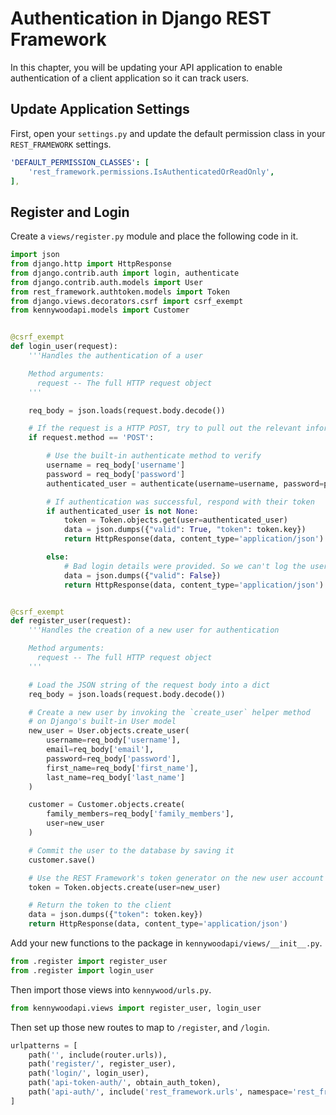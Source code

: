 # Authentication in Django REST Framework

In this chapter, you will be updating your API application to enable authentication of a client application so it can track users.

## Update Application Settings

First, open your `settings.py` and update the default permission class in your `REST_FRAMEWORK` settings.

```yml
'DEFAULT_PERMISSION_CLASSES': [
    'rest_framework.permissions.IsAuthenticatedOrReadOnly',
],
```

## Register and Login

Create a `views/register.py` module and place the following code in it.

```py
import json
from django.http import HttpResponse
from django.contrib.auth import login, authenticate
from django.contrib.auth.models import User
from rest_framework.authtoken.models import Token
from django.views.decorators.csrf import csrf_exempt
from kennywoodapi.models import Customer


@csrf_exempt
def login_user(request):
    '''Handles the authentication of a user

    Method arguments:
      request -- The full HTTP request object
    '''

    req_body = json.loads(request.body.decode())

    # If the request is a HTTP POST, try to pull out the relevant information.
    if request.method == 'POST':

        # Use the built-in authenticate method to verify
        username = req_body['username']
        password = req_body['password']
        authenticated_user = authenticate(username=username, password=password)

        # If authentication was successful, respond with their token
        if authenticated_user is not None:
            token = Token.objects.get(user=authenticated_user)
            data = json.dumps({"valid": True, "token": token.key})
            return HttpResponse(data, content_type='application/json')

        else:
            # Bad login details were provided. So we can't log the user in.
            data = json.dumps({"valid": False})
            return HttpResponse(data, content_type='application/json')


@csrf_exempt
def register_user(request):
    '''Handles the creation of a new user for authentication

    Method arguments:
      request -- The full HTTP request object
    '''

    # Load the JSON string of the request body into a dict
    req_body = json.loads(request.body.decode())

    # Create a new user by invoking the `create_user` helper method
    # on Django's built-in User model
    new_user = User.objects.create_user(
        username=req_body['username'],
        email=req_body['email'],
        password=req_body['password'],
        first_name=req_body['first_name'],
        last_name=req_body['last_name']
    )

    customer = Customer.objects.create(
        family_members=req_body['family_members'],
        user=new_user
    )

    # Commit the user to the database by saving it
    customer.save()

    # Use the REST Framework's token generator on the new user account
    token = Token.objects.create(user=new_user)

    # Return the token to the client
    data = json.dumps({"token": token.key})
    return HttpResponse(data, content_type='application/json')
```

Add your new functions to the package in `kennywoodapi/views/__init__.py`.

```py
from .register import register_user
from .register import login_user
```

Then import those views into `kennywood/urls.py`.

```py
from kennywoodapi.views import register_user, login_user
```

Then set up those new routes to map to `/register`, and `/login`.

```py
urlpatterns = [
    path('', include(router.urls)),
    path('register/', register_user),
    path('login/', login_user),
    path('api-token-auth/', obtain_auth_token),
    path('api-auth/', include('rest_framework.urls', namespace='rest_framework')),
]
```
